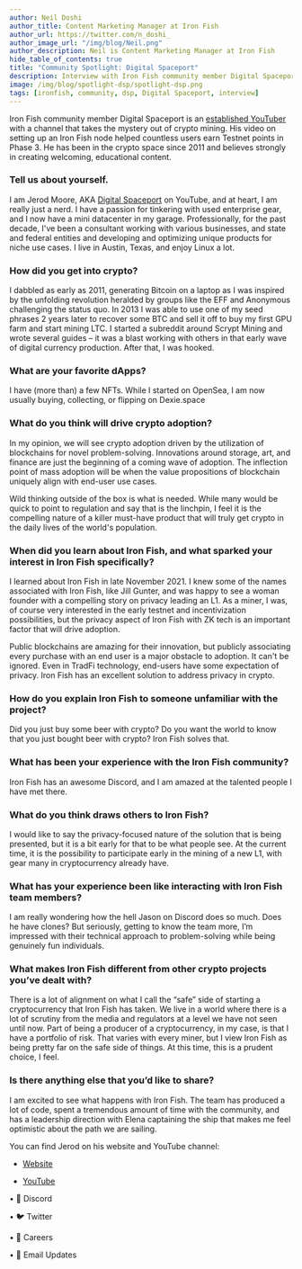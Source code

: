 ```yaml
---
author: Neil Doshi
author_title: Content Marketing Manager at Iron Fish
author_url: https://twitter.com/n_doshi_
author_image_url: "/img/blog/Neil.png"
author_description: Neil is Content Marketing Manager at Iron Fish
hide_table_of_contents: true
title: "Community Spotlight: Digital Spaceport"
description: Interview with Iron Fish community member Digital Spaceport
image: /img/blog/spotlight-dsp/spotlight-dsp.png
tags: [ironfish, community, dsp, Digital Spaceport, interview]
---
```


Iron Fish community member Digital Spaceport is an [established YouTuber](https://www.youtube.com/@DigitalSpaceport) with a channel that takes the mystery out of crypto mining. His video on setting up an Iron Fish node helped countless users earn Testnet points in Phase 3. He has been in the crypto space since 2011 and believes strongly in creating welcoming, educational content.

### Tell us about yourself.

I am Jerod Moore, AKA [Digital Spaceport](https://www.youtube.com/@DigitalSpaceport) on YouTube, and at heart, I am really just a nerd. I have a passion for tinkering with used enterprise gear, and I now have a mini datacenter in my garage. Professionally, for the past decade, I've been a consultant working with various businesses, and state and federal entities and developing and optimizing unique products for niche use cases. I live in Austin, Texas, and enjoy Linux a lot.

### How did you get into crypto?

I dabbled as early as 2011, generating Bitcoin on a laptop as I was inspired by the unfolding revolution heralded by groups like the EFF and Anonymous challenging the status quo. In 2013 I was able to use one of my seed phrases 2 years later to recover some BTC and sell it off to buy my first GPU farm and start mining LTC. I started a subreddit around Scrypt Mining and wrote several guides – it was a blast working with others in that early wave of digital currency production. After that, I was hooked.

###  What are your favorite dApps?

I have (more than) a few NFTs. While I started on OpenSea, I am now usually buying, collecting, or flipping on Dexie.space

### What do you think will drive crypto adoption?

In my opinion, we will see crypto adoption driven by the utilization of blockchains for novel problem-solving. Innovations around storage, art, and finance are just the beginning of a coming wave of adoption. The inflection point of mass adoption will be when the value propositions of blockchain uniquely align with end-user use cases.

Wild thinking outside of the box is what is needed. While many would be quick to point to regulation and say that is the linchpin, I feel it is the compelling nature of a killer must-have product that will truly get crypto in the daily lives of the world's population.

### When did you learn about Iron Fish, and what sparked your interest in Iron Fish specifically?

I learned about Iron Fish in late November 2021. I knew some of the names associated with Iron Fish, like Jill Gunter, and was happy to see a woman founder with a compelling story on privacy leading an L1. As a miner, I was, of course very interested in the early testnet and incentivization possibilities, but the privacy aspect of Iron Fish with ZK tech is an important factor that will drive adoption.

Public blockchains are amazing for their innovation, but publicly associating every purchase with an end user is a major obstacle to adoption. It can't be ignored. Even in TradFi technology, end-users have some expectation of privacy. Iron Fish has an excellent solution to address privacy in crypto.

### How do you explain Iron Fish to someone unfamiliar with the project?

Did you just buy some beer with crypto? Do you want the world to know that you just bought beer with crypto? Iron Fish solves that.

### What has been your experience with the Iron Fish community?
Iron Fish has an awesome Discord, and I am amazed at the talented people I have met there.

### What do you think draws others to Iron Fish?

I would like to say the privacy-focused nature of the solution that is being presented, but it is a bit early for that to be what people see. At the current time, it is the possibility to participate early in the mining of a new L1, with gear many in cryptocurrency already have.

### What has your experience been like interacting with Iron Fish team members?

I am really wondering how the hell Jason on Discord does so much. Does he have clones? But seriously, getting to know the team more, I’m impressed with their technical approach to problem-solving while being genuinely fun individuals.

### What makes Iron Fish different from other crypto projects you’ve dealt with?

There is a lot of alignment on what I call the “safe” side of starting a cryptocurrency that Iron Fish has taken. We live in a world where there is a lot of scrutiny from the media and regulators at a level we have not seen until now. Part of being a producer of a cryptocurrency, in my case, is that I have a portfolio of risk. That varies with every miner, but I view Iron Fish as being pretty far on the safe side of things. At this time, this is a prudent choice, I feel.

### Is there anything else that you’d like to share?

I am excited to see what happens with Iron Fish. The team has produced a lot of code, spent a tremendous amount of time with the community, and has a leadership direction with Elena captaining the ship that makes me feel optimistic about the path we are sailing.

You can find Jerod on his website and YouTube channel:

-   [Website](https://digitalspaceport.com/)
    
-   [YouTube](https://www.youtube.com/@digitalspaceport)


• 🎤 Discord

• 🐦 Twitter

• 🚀 Careers

• 📧 Email Updates
